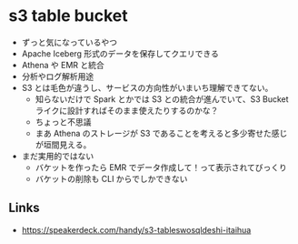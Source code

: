# s3 table bucket

- ずっと気になっているやつ
- Apache Iceberg 形式のデータを保存してクエリできる
- Athena や EMR と統合
- 分析やログ解析用途
- S3 とは毛色が違うし、サービスの方向性がいまいち理解できてない。
  - 知らないだけで Spark とかでは S3 との統合が進んでいて、S3 Bucket ライクに設計すればそのまま使えたりするのかな？
  - ちょっと不思議
  - まあ Athena のストレージが S3 であることを考えると多少寄せた感じが垣間見える。
- まだ実用的ではない
  - バケットを作ったら EMR でデータ作成して！って表示されてびっくり
  - バケットの削除も CLI からでしかできない

## Links
- https://speakerdeck.com/handy/s3-tableswosqldeshi-itaihua
